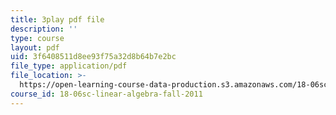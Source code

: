 ```yaml
---
title: 3play pdf file
description: ''
type: course
layout: pdf
uid: 3f6408511d8ee93f75a32d8b64b7e2bc
file_type: application/pdf
file_location: >-
  https://open-learning-course-data-production.s3.amazonaws.com/18-06sc-linear-algebra-fall-2011/3f6408511d8ee93f75a32d8b64b7e2bc_MsIvs_6vC38.pdf
course_id: 18-06sc-linear-algebra-fall-2011
---
```

